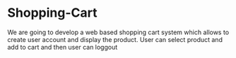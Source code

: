 # Shopping-Cart
We are going to develop a web based shopping cart system which allows to create user account and display the product. User can select product and add to cart and then user can loggout
